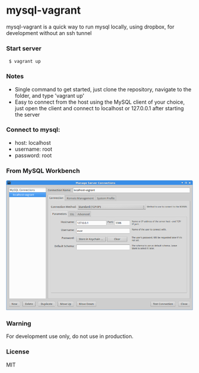 # mysql-vagrant

mysql-vagrant is a quick way to run mysql locally, using dropbox, for development without an ssh tunnel

### Start server

     $ vagrant up

### Notes
* Single command to get started, just clone the repository, navigate to the folder, and type 'vagrant up'
* Easy to connect from the host using the MySQL client of your choice, just open the client and connect to localhost or 127.0.0.1 after starting the server

### Connect to mysql:

- host: localhost
- username: root
- password: root

### From MySQL Workbench

<img src="mysql-workbench.png"/>

### Warning

For development use only, do not use in production.

### License

MIT
